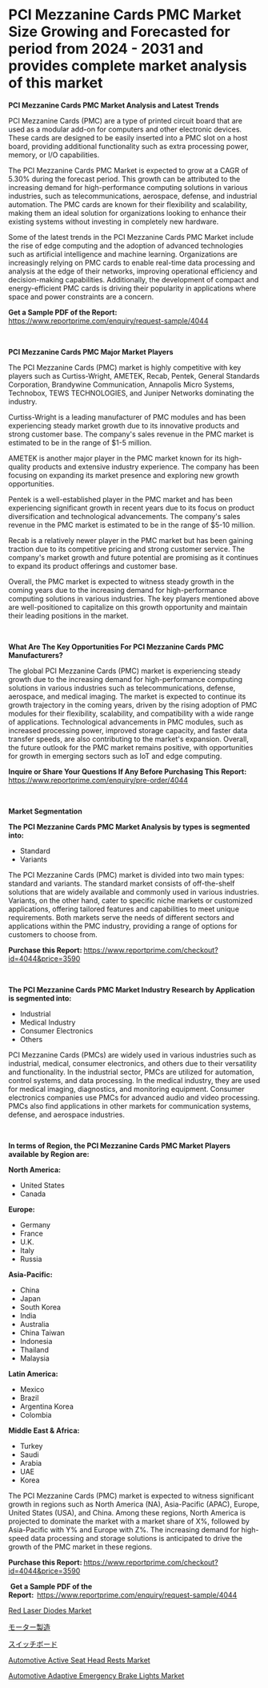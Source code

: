 <p><h1>PCI Mezzanine Cards PMC Market Size Growing and Forecasted for period from 2024 - 2031 and provides complete market analysis of this market</h1></p><p><strong>PCI Mezzanine Cards PMC Market Analysis and Latest Trends</strong></p>
<p><p>PCI Mezzanine Cards (PMC) are a type of printed circuit board that are used as a modular add-on for computers and other electronic devices. These cards are designed to be easily inserted into a PMC slot on a host board, providing additional functionality such as extra processing power, memory, or I/O capabilities.</p><p>The PCI Mezzanine Cards PMC Market is expected to grow at a CAGR of 5.30% during the forecast period. This growth can be attributed to the increasing demand for high-performance computing solutions in various industries, such as telecommunications, aerospace, defense, and industrial automation. The PMC cards are known for their flexibility and scalability, making them an ideal solution for organizations looking to enhance their existing systems without investing in completely new hardware.</p><p>Some of the latest trends in the PCI Mezzanine Cards PMC Market include the rise of edge computing and the adoption of advanced technologies such as artificial intelligence and machine learning. Organizations are increasingly relying on PMC cards to enable real-time data processing and analysis at the edge of their networks, improving operational efficiency and decision-making capabilities. Additionally, the development of compact and energy-efficient PMC cards is driving their popularity in applications where space and power constraints are a concern.</p></p>
<p><strong>Get a Sample PDF of the Report:&nbsp;</strong> <a href="https://www.reportprime.com/enquiry/request-sample/4044">https://www.reportprime.com/enquiry/request-sample/4044</a></p>
<p>&nbsp;</p>
<p><strong>PCI Mezzanine Cards PMC Major Market Players</strong></p>
<p><p>The PCI Mezzanine Cards (PMC) market is highly competitive with key players such as Curtiss-Wright, AMETEK, Recab, Pentek, General Standards Corporation, Brandywine Communication, Annapolis Micro Systems, Technobox, TEWS TECHNOLOGIES, and Juniper Networks dominating the industry.</p><p>Curtiss-Wright is a leading manufacturer of PMC modules and has been experiencing steady market growth due to its innovative products and strong customer base. The company's sales revenue in the PMC market is estimated to be in the range of $1-5 million.</p><p>AMETEK is another major player in the PMC market known for its high-quality products and extensive industry experience. The company has been focusing on expanding its market presence and exploring new growth opportunities.</p><p>Pentek is a well-established player in the PMC market and has been experiencing significant growth in recent years due to its focus on product diversification and technological advancements. The company's sales revenue in the PMC market is estimated to be in the range of $5-10 million.</p><p>Recab is a relatively newer player in the PMC market but has been gaining traction due to its competitive pricing and strong customer service. The company's market growth and future potential are promising as it continues to expand its product offerings and customer base.</p><p>Overall, the PMC market is expected to witness steady growth in the coming years due to the increasing demand for high-performance computing solutions in various industries. The key players mentioned above are well-positioned to capitalize on this growth opportunity and maintain their leading positions in the market.</p></p>
<p>&nbsp;</p>
<p><strong>What Are The Key Opportunities For PCI Mezzanine Cards PMC Manufacturers?</strong></p>
<p><p>The global PCI Mezzanine Cards (PMC) market is experiencing steady growth due to the increasing demand for high-performance computing solutions in various industries such as telecommunications, defense, aerospace, and medical imaging. The market is expected to continue its growth trajectory in the coming years, driven by the rising adoption of PMC modules for their flexibility, scalability, and compatibility with a wide range of applications. Technological advancements in PMC modules, such as increased processing power, improved storage capacity, and faster data transfer speeds, are also contributing to the market's expansion. Overall, the future outlook for the PMC market remains positive, with opportunities for growth in emerging sectors such as IoT and edge computing.</p></p>
<p><strong>Inquire or Share Your Questions If Any Before Purchasing This Report:</strong> <a href="https://www.reportprime.com/enquiry/pre-order/4044">https://www.reportprime.com/enquiry/pre-order/4044</a></p>
<p>&nbsp;</p>
<p><strong>Market Segmentation</strong></p>
<p><strong>The PCI Mezzanine Cards PMC Market Analysis by types is segmented into:</strong></p>
<p><ul><li>Standard</li><li>Variants</li></ul></p>
<p><p>The PCI Mezzanine Cards (PMC) market is divided into two main types: standard and variants. The standard market consists of off-the-shelf solutions that are widely available and commonly used in various industries. Variants, on the other hand, cater to specific niche markets or customized applications, offering tailored features and capabilities to meet unique requirements. Both markets serve the needs of different sectors and applications within the PMC industry, providing a range of options for customers to choose from.</p></p>
<p><strong>Purchase this Report:&nbsp;</strong><a href="https://www.reportprime.com/checkout?id=4044&price=3590">https://www.reportprime.com/checkout?id=4044&price=3590</a></p>
<p>&nbsp;</p>
<p><strong>The PCI Mezzanine Cards PMC Market Industry Research by Application is segmented into:</strong></p>
<p><ul><li>Industrial</li><li>Medical Industry</li><li>Consumer Electronics</li><li>Others</li></ul></p>
<p><p>PCI Mezzanine Cards (PMCs) are widely used in various industries such as industrial, medical, consumer electronics, and others due to their versatility and functionality. In the industrial sector, PMCs are utilized for automation, control systems, and data processing. In the medical industry, they are used for medical imaging, diagnostics, and monitoring equipment. Consumer electronics companies use PMCs for advanced audio and video processing. PMCs also find applications in other markets for communication systems, defense, and aerospace industries.</p></p>
<p>&nbsp;</p>
<p><strong>In terms of Region, the PCI Mezzanine Cards PMC Market Players available by Region are:</strong></p>
<p>
    <p> <strong> North America: </strong>
        <ul>
            <li>United States</li>
            <li>Canada</li>
        </ul>
        </p> 
    <p> <strong> Europe: </strong>
        <ul>
            <li>Germany</li>
            <li>France</li>
            <li>U.K.</li>
            <li>Italy</li>
            <li>Russia</li>
        </ul>
        </p> 
    <p> <strong> Asia-Pacific: </strong>
        <ul>
            <li>China</li>
            <li>Japan</li>
            <li>South Korea</li>
            <li>India</li>
            <li>Australia</li>
            <li>China Taiwan</li>
            <li>Indonesia</li>
            <li>Thailand</li>
            <li>Malaysia</li>
        </ul>
        </p> 
    <p> <strong> Latin America: </strong>
        <ul>
            <li>Mexico</li>
            <li>Brazil</li>
            <li>Argentina Korea</li>
            <li>Colombia</li>
        </ul>
        </p> 
    <p> <strong> Middle East & Africa: </strong>
        <ul>
            <li>Turkey</li>
            <li>Saudi</li>
            <li>Arabia</li>
            <li>UAE</li>
            <li>Korea</li>
        </ul>
    </p>
    </p>
<p><p>The PCI Mezzanine Cards (PMC) market is expected to witness significant growth in regions such as North America (NA), Asia-Pacific (APAC), Europe, United States (USA), and China. Among these regions, North America is projected to dominate the market with a market share of X%, followed by Asia-Pacific with Y% and Europe with Z%. The increasing demand for high-speed data processing and storage solutions is anticipated to drive the growth of the PMC market in these regions.</p></p>
<p><strong>Purchase this Report: </strong><a href="https://www.reportprime.com/checkout?id=4044&price=3590">https://www.reportprime.com/checkout?id=4044&price=3590</a></p>
<p>&nbsp;<strong>Get a Sample PDF of the Report:&nbsp;&nbsp;</strong><a href="https://www.reportprime.com/enquiry/request-sample/4044">https://www.reportprime.com/enquiry/request-sample/4044</a></p>
<p><strong></strong></p>
<p><p><a href="https://github.com/mancsybtousav/Market-Research-Report-List-1/blob/main/red-laser-diodes-market.md">Red Laser Diodes Market</a></p><p><a href="https://github.com/ddwcuskozol07187/Market-Research-Report-List-1/blob/main/175784814927.md">モーター製造</a></p><p><a href="https://github.com/xtkhtofdt934839/Market-Research-Report-List-1/blob/main/768417714926.md">スイッチボード</a></p><p><a href="https://issuu.com/reportprime-2/docs/automotive-active-seat-head-rests-market-size-2030">Automotive Active Seat Head Rests Market</a></p><p><a href="https://issuu.com/reportprime-2/docs/automotive-adaptive-emergency-brake-lights-market-">Automotive Adaptive Emergency Brake Lights Market</a></p></p>